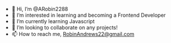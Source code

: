 - 👋  Hi, I’m @ARobin2288
- 👀  I’m interested in learning and becoming a Frontend Developer
- 🌱  I’m currently learning Javascript
- 💞️  I’m looking to collaborate on any projects!
- 📫  How to reach me, RobinAndrews22@gmail.com

<!---
ARobin2288/ARobin2288 is a ✨ special ✨ repository because its `README.md` (this file) appears on your GitHub profile.
You can click the Preview link to take a look at your changes.
--->
